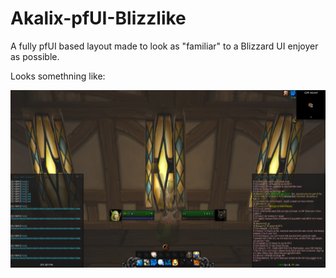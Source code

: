 # Akalix-pfUI-Blizzlike
A fully pfUI based layout made to look as "familiar" to a Blizzard UI enjoyer as possible.

Looks somethning like:

![UI Screenshot](https://github.com/AkalixFrost/Akalix-pfUI-Blizzlike/blob/GM-UI/image.png?raw=true)

